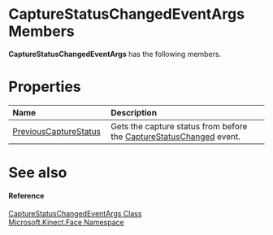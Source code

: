 CaptureStatusChangedEventArgs Members  
=====================================  

**CaptureStatusChangedEventArgs** has the following members.  

<span id="publicpropertiesSection"></span>

Properties  
==========  

<table>
<colgroup>
<col width="30%" />
<col width="60%" />
</colgroup>
<thead>
<tr class="header">
<th align="left">Name</th>
<th align="left">Description</th>
</tr>
</thead>
<tbody>
<tr class="odd">
<td align="left"><a href="Properties/PreviousCaptureStatus.md">PreviousCaptureStatus</a></td>
<td align="left">Gets the capture status from before the <a href="../FaceModelBuilder_Class/Events/CaptureStatusChanged_Event.md">CaptureStatusChanged</a> event.</td>
</tr>
</tbody>
</table>

<span id="ID4EK"></span>

See also  
========  

<span id="ID4EM"></span>
#### Reference  

[CaptureStatusChangedEventArgs Class](../CaptureStatusChangedEven.md)  
 [Microsoft.Kinect.Face Namespace](../../Kinect.Face.md)  



<!--Please do not edit the data in the comment block below.-->
<!--
TOCTitle : CaptureStatusChangedEventArgs Members
RLTitle : CaptureStatusChangedEventArgs Members
KeywordF : Microsoft.Kinect.Face.CaptureStatusChangedEventArgs
KeywordF : CaptureStatusChangedEventArgs
KeywordK : CaptureStatusChangedEventArgs class
KeywordK : CaptureStatusChangedEventArgs class, all members
KeywordK : Microsoft.Kinect.Face.CaptureStatusChangedEventArgs class
HelpPriority : 1
KeywordA : AllMembers.T:Microsoft.Kinect.Face.CaptureStatusChangedEventArgs
AssetID : AllMembers.T:Microsoft.Kinect.Face.CaptureStatusChangedEventArgs
Locale : en-us
CommunityContent : 1
TargetOS : Windows
TopicType : kbSyntax
DocSet : K4Wv2
ProjType : K4Wv2Proj
Technology : Kinect for Windows
Product : Kinect for Windows SDK v2
productversion : 20
-->
